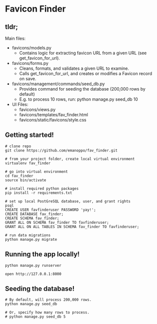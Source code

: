 # Favicon Finder

## tldr;

Main files:

- favicons/models.py
    - Contains logic for extracting favicon URL from a given URL (see get_favicon_for_url).
- favicons/forms.py
    - Cleans, formats, and validates a given URL to examine.
    - Calls get_favicon_for_url, and creates or modifies a Favicon record on save.
- favicons/management/commands/seed_db.py
    - Provides command for seeding the database (200,000 rows by default)
    - E.g. to process 10 rows, run: python manage.py seed_db 10
- UI Files:
    - favicons/views.py
    - favicons/templates/fav_finder.html
    - favicons/static/favicons/style.css

## Getting started!

```
# clone repo
git clone https://github.com/emanoppo/fav_finder.git

# from your project folder, create local virtual environment
virtualenv fav_finder

# go into virtual environment
cd fav_finder
source bin/activate

# install required python packages
pip install -r requirements.txt

# set up local PostGreSQL database, user, and grant rights
psql
CREATE USER favfinderuser PASSWORD 'yay!';
CREATE DATABASE fav_finder;
CREATE SCHEMA fav_finder;
GRANT ALL ON SCHEMA fav_finder TO favfinderuser;
GRANT ALL ON ALL TABLES IN SCHEMA fav_finder TO favfinderuser;

# run data migrations
python manage.py migrate
```

## Running the app locally!

```
python manage.py runserver

open http://127.0.0.1:8000
```

## Seeding the database!

```
# By default, will process 200,000 rows.
python manage.py seed_db

# Or, specify how many rows to process.
# python manage.py seed_db 5
```

